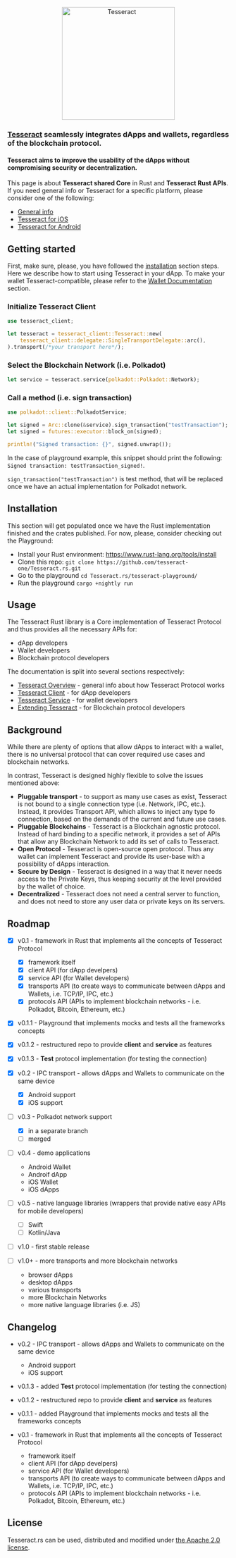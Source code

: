 <p align="center">
	<a href="http://tesseract.one/">
		<img alt="Tesseract" src ="./VerticalBlack.svg" height=256/>
	</a>
</p>


### [Tesseract](https://tesseract.one/) seamlessly integrates dApps and wallets, regardless of the blockchain protocol.

#### Tesseract aims to improve the usability of the dApps without compromising security or decentralization.

This page is about **Tesseract shared Core** in Rust and **Tesseract Rust APIs**. If you need general info or Tesseract for a specific platform, please consider one of the following:
* [General info](https://github.com/tesseract-one/)
* [Tesseract for iOS](https://github.com/tesseract-one/Tesseract.swift)
* [Tesseract for Android](https://github.com/tesseract-one/Tesseract.android)

## Getting started

First, make sure, please, you have followed the [installation](#installation) section steps. Here we describe how to start using Tesseract in your dApp. To make your wallet Tesseract-compatible, please refer to the [Wallet Documentation](./docs/SERVICE.MD) section.

### Initialize Tesseract Client

```rust
use tesseract_client;

let tesseract = tesseract_client::Tesseract::new(
	tesseract_client::delegate::SingleTransportDelegate::arc(),
).transport(/*your transport here*/);
```

### Select the Blockchain Network (i.e. Polkadot)

```rust
let service = tesseract.service(polkadot::Polkadot::Network);
```

### Call a method (i.e. sign transaction)

```rust
use polkadot::client::PolkadotService;

let signed = Arc::clone(&service).sign_transaction("testTransaction");
let signed = futures::executor::block_on(signed);

println!("Signed transaction: {}", signed.unwrap());
```

In the case of playground example, this snippet should print the following:
`Signed transaction: testTransaction_signed!`.

`sign_transaction("testTransaction")` is test method, that will be replaced once we have an actual implementation for Polkadot network.

## Installation

This section will get populated once we have the Rust implementation finished and the crates published. For now, please, consider checking out the Playground:
* Install your Rust environment: <https://www.rust-lang.org/tools/install>
* Clone this repo: `git clone https://github.com/tesseract-one/Tesseract.rs.git`
* Go to the playground `cd Tesseract.rs/tesseract-playground/`
* Run the playground `cargo +nightly run`

## Usage

The Tesseract Rust library is a Core implementation of Tesseract Protocol and thus provides all the necessary APIs for:
* dApp developers
* Wallet developers
* Blockchain protocol developers

The documentation is split into several sections respectively:
* [Tesseract Overview](#Background) - general info about how Tesseract Protocol works
* [Tesseract Client](./docs/CLIENT.MD) - for dApp developers
* [Tesseract Service](./docs/SERVICE.MD/) - for wallet developers
* [Extending Tesseract](./EXTENDING.MD) - for Blockchain protocol developers

## Background

While there are plenty of options that allow dApps to interact with a wallet, there is no universal protocol that can cover required use cases and blockchain networks.

In contrast, Tesseract is designed highly flexible to solve the issues mentioned above:
* **Pluggable transport** - to support as many use cases as exist, Tesseract is not bound to a single connection type (i.e. Network, IPC, etc.). Instead, it provides Transport API, which allows to inject any type fo connection, based on the demands of the current and future use cases.
* **Pluggable Blockchains** - Tesseract is a Blockchain agnostic protocol. Instead of hard binding to a specific network, it provides a set of APIs that allow any Blockchain Network to add its set of calls to Tesseract.
* **Open Protocol** - Tesseract is open-source open protocol. Thus any wallet can implement Tesseract and provide its user-base with a possibility of dApps interaction.
* **Secure by Design** - Tesseract is designed in a way that it never needs access to the Private Keys, thus keeping security at the level provided by the wallet of choice.
* **Decentralized** - Tesseract does not need a central server to function, and does not need to store any user data or private keys on its servers.

## Roadmap

* [x] v0.1 - framework in Rust that implements all the concepts of Tesseract Protocol
	* [x] framework itself
	* [x] client API (for dApp develpers)
	* [x] service API (for Wallet developers)
	* [x] transports API (to create ways to communicate between dApps and Wallets, i.e. TCP/IP, IPC, etc.)
	* [x] protocols API (APIs to implement blockchain networks - i.e. Polkadot, Bitcoin, Ethereum, etc.)
	
* [x] v0.1.1 - Playground that implements mocks and tests all the frameworks concepts
* [x] v0.1.2 - restructured repo to provide **client** and **service** as features
* [x] v0.1.3 - **Test** protocol implementation (for testing the connection)

* [x] v0.2 - IPC transport - allows dApps and Wallets to communicate on the same device
	* [x] Android support
	* [x] iOS support

* [ ] v0.3 - Polkadot network support
	* [x] in a separate branch
	* [ ] merged

* [ ] v0.4 - demo applications
	* Android Wallet
	* Androif dApp
	* iOS Wallet
	* iOS dApps

* [ ] v0.5 - native language libraries (wrappers that provide native easy APIs for mobile developers)
	* [ ] Swift
	* [ ] Kotlin/Java

* [ ] v1.0 - first stable release

* [ ] v1.0+ - more transports and more blockchain networks
	* browser dApps
	* desktop dApps
	* various transports
	* more Blockchain Networks
	* more native language libraries (i.e. JS)

## Changelog

* v0.2 - IPC transport - allows dApps and Wallets to communicate on the same device
	* Android support
	* iOS support

* v0.1.3 - added **Test** protocol implementation (for testing the connection)

* v0.1.2 - restructured repo to provide **client** and **service** as features

* v0.1.1 - added Playground that implements mocks and tests all the frameworks concepts

* v0.1 - framework in Rust that implements all the concepts of Tesseract Protocol
	* framework itself
	* client API (for dApp develpers)
	* service API (for Wallet developers)
	* transports API (to create ways to communicate between dApps and Wallets, i.e. TCP/IP, IPC, etc.)
	* protocols API (APIs to implement blockchain networks - i.e. Polkadot, Bitcoin, Ethereum, etc.)

## License

Tesseract.rs can be used, distributed and modified under [the Apache 2.0 license](LICENSE).


